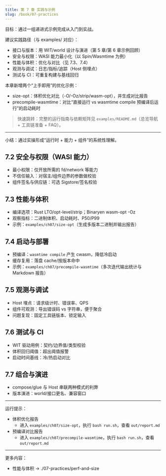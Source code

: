 ```yaml
---
title: 第 7 章 实践与示例
slug: /book/07-practices
---
```


目标：通过一组递进式示例完成从入门到实战。

建议实践路径（与 examples/ 对应）：

- 接口与版本：用 WIT/world 设计与演进（第 5 章/第 6 章示例回顾）
- 安全与权限：WASI 能力最小化（以 Spin/Wasmtime 为例）
- 性能与体积：优化与对比（见 7.3、7.4）
- 观测与调试：日志/指标/追踪（Host 侧埋点）
- 测试与 CI：可重复构建与基线回归

本章新增两个“上手即用”的优化示例：

- size-opt：体积优化对比（-O/-Oz/strip/wasm-opt），并生成对比报告
- precompile-wasmtime：对比“直接运行 vs wasmtime compile 预编译后运行”的启动耗时

> 快速跳转：完整的运行指南与依赖矩阵见 `examples/README.md`（总览导航 + 工具链准备 + FAQ）。

---

小结：通过实操形成“运行时 + 能力 + 组件”的系统性理解。

## 7.2 安全与权限（WASI 能力）
- 最小权限：仅开放所需的 fd/network 等能力
- 不信任输入：对宿主/组件边界的参数做校验
- 组件签名与供应链：可选 Sigstore/签名校验

## 7.3 性能与体积
- 编译选项：Rust LTO/opt-level/strip；Binaryen wasm-opt -Oz
- 观察指标：二进制体积、启动耗时、P50/P99
- 示例：`examples/ch07/size-opt`（生成多版本二进制并输出报告）

## 7.4 启动与部署
- 预编译：`wasmtime compile` 产生 cwasm，降低冷启动
- 缓存复用：落盘 cache/按版本命中
- 示例：`examples/ch07/precompile-wasmtime`（多次迭代输出统计与 Markdown 报告）

## 7.5 观测与调试
- Host 埋点：请求级计时、错误率、QPS
- 组件可观测：导出错误码 vs 字符串，便于聚合
- 问题复现：固定工具链版本、锁定输入

## 7.6 测试与 CI
- WIT 驱动用例：契约/边界值/类型校验
- 体积回归阈值：超出阈值报警
- 启动时间基线：冷/热启动对比

## 7.7 组合与演进
- compose/glue 与 Host 串联两种模式的利弊
- 版本演进：world/接口更名、兼容窗口

---

运行提示：
- 体积优化报告
	- 进入 `examples/ch07/size-opt`，执行 `bash run.sh`，查看 `out/report.md`
- 预编译对比报告
	- 进入 `examples/ch07/precompile-wasmtime`，执行 `bash run.sh`，查看 `out/report.md`

---

更多内容：
- 性能与体积 → ./07-practices/perf-and-size
